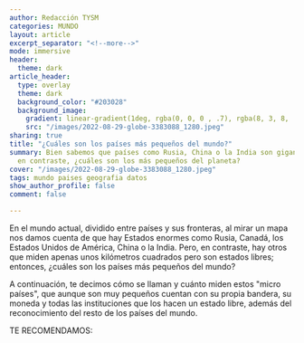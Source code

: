 ```yaml
---
author: Redacción TYSM
categories: MUNDO
layout: article
excerpt_separator: "<!--more-->"
mode: immersive
header:
  theme: dark
article_header:
  type: overlay
  theme: dark
  background_color: "#203028"
  background_image:
    gradient: linear-gradient(1deg, rgba(0, 0, 0 , .7), rgba(8, 3, 8, .9))
    src: "/images/2022-08-29-globe-3383088_1280.jpeg"
sharing: true
title: "¿Cuáles son los países más pequeños del mundo?"
summary: Bien sabemos que países como Rusia, China o la India son gigantescos; pero,
  en contraste, ¿cuáles son los más pequeños del planeta?
cover: "/images/2022-08-29-globe-3383088_1280.jpeg"
tags: mundo paises geografia datos
show_author_profile: false
comment: false

---
```

En el mundo actual, dividido entre países y sus fronteras, al mirar un mapa nos damos cuenta de que hay Estados enormes como Rusia, Canadá, los Estados Unidos de América, China o la India. Pero, en contraste, hay otros que miden apenas unos kilómetros cuadrados pero son estados libres; entonces, ¿cuáles son los países más pequeños del mundo?

A continuación, te decimos cómo se llaman y cuánto miden estos "micro países", que aunque son muy pequeños cuentan con su propia bandera, su moneda y todas las instituciones que los hacen un estado libre, además del reconocimiento del resto de los países del mundo. 

TE RECOMENDAMOS: